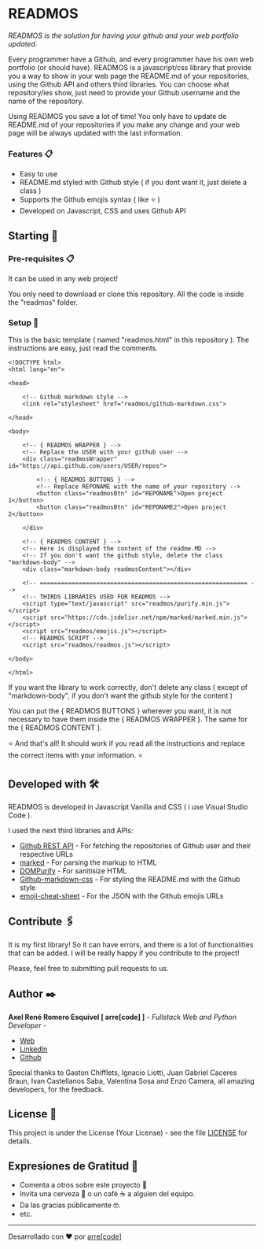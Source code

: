 # READMOS

_READMOS is the solution for having your github and your web portfolio updated._

Every programmer have a Github, and every programmer have his own web portfolio (or should have). READMOS is a javascript/css library that provide you a way to show in your web page the README.md of your repositories, using the Github API and others third libraries. You can choose what repository/ies show, just need to provide your Github username and the name of the repository.

Using READMOS you save a lot of time! You only have to update de README.md of your repositories if you make any change and your web page will be always updated with the last information.  

### Features 📋
* Easy to use
* README.md styled with Github style ( if you dont want it, just delete a class )
* Supports the Github emojis syntax ( like :star: )
* Developed on Javascript, CSS and uses Github API

## Starting 🚀


### Pre-requisites 📋
It can be used in any web project!

You only need to download or clone this repository. All the code is inside the "readmos" folder.


### Setup 🔧

This is the basic template ( named "readmos.html" in this repository ). The instructions are easy, just read the comments.

```
<!DOCTYPE html>
<html lang="en">

<head>

    <!-- Github markdown style -->
    <link rel="stylesheet" href="readmos/github-markdown.css">

</head>

<body>

    <!-- { READMOS WRAPPER } -->
    <!-- Replace the USER with your github user -->
    <div class="readmosWrapper" id="https://api.github.com/users/USER/repos">

        <!-- { READMOS BUTTONS } -->
        <!-- Replace REPONAME with the name of your repository -->
        <button class="readmosBtn" id="REPONAME">Open project 1</button>
        <button class="readmosBtn" id="REPONAME2">Open project 2</button>

    </div>

    <!-- { READMOS CONTENT } -->
    <!-- Here is displayed the content of the readme.MD -->
    <!-- If you don't want the github style, delete the class "markdown-body" -->
    <div class="markdown-body readmosContent"></div>

    <!-- =========================================================== -->
    <!-- THIRDS LIBRARIES USED FOR READMOS -->
    <script type="text/javascript" src="readmos/purify.min.js"></script>
    <script src="https://cdn.jsdelivr.net/npm/marked/marked.min.js"></script>
    <script src="readmos/emojis.js"></script>
    <!-- READMOS SCRIPT -->
    <script src="readmos/readmos.js"></script>
    
</body>

</html>
```
If you want the library to work correctly, don't delete any class ( except of "markdown-body", if you don't want the github style for the content ) 

You can put the { READMOS BUTTONS } wherever you want, it is not necessary to have them inside the { READMOS WRAPPER }. The same for the { READMOS CONTENT }.

:star: And that's all! It should work if you read all the instructions and replace the correct items with your information. :star:

## Developed with 🛠️

READMOS is developed in Javascript Vanilla and CSS ( i use Visual Studio Code ).

I used the next third libraries and APIs:

* [Github REST API](https://docs.github.com/en/rest) - For fetching the repositories of Github user and their respective URLs
* [marked](https://github.com/markedjs/marked) - For parsing the markup to HTML
* [DOMPurify](https://github.com/cure53/DOMPurify) - For sanitisize HTML
* [Github-markdown-css](https://github.com/sindresorhus/github-markdown-css) - For styling the README.md with the Github style
* [emoji-cheat-sheet](https://github.com/ikatyang/emoji-cheat-sheet/blob/master/README.md
) - For the JSON with the Github emojis URLs

## Contribute 🖇️

It is my first library! So it can have errors, and there is a lot of functionalities that can be added. I will be really happy if you contribute to the project!

Please, feel free to submitting pull requests to us.

## Author ✒️

**Axel René Romero Esquivel [ arre[code] ]** - *Fullstack Web and Python Developer* - 

* [Web](https://www.arrecode.com) 
* [LinkedIn](https://www.linkedin.com/in/arrecode/)
* [Github](https://github.com/axelromero99)

Special thanks to Gaston Chifflets, Ignacio Liotti, Juan Gabriel Caceres Braun, Ivan Castellanos Saba, Valentina Sosa and Enzo Camera, all amazing developers, for the feedback.

## License 📄

This project is under the License (Your License) - see the file [LICENSE](LICENSE.md) for details.

## Expresiones de Gratitud 🎁

* Comenta a otros sobre este proyecto 📢
* Invita una cerveza 🍺 o un café ☕ a alguien del equipo. 
* Da las gracias públicamente 🤓.
* etc.



---
Desarrollado con ❤️ por [arre[code]](https:www.arrecode.com) 